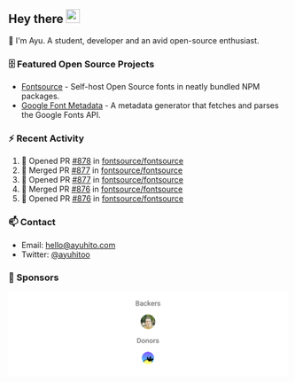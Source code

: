 ## Hey there <img src="https://media.giphy.com/media/hvRJCLFzcasrR4ia7z/giphy.gif" width="25" height="25">

📝 I'm Ayu. A student, developer and an avid open-source enthusiast.

### 🗄 Featured Open Source Projects

- [Fontsource](https://github.com/fontsource/fontsource) - Self-host Open Source fonts in neatly bundled NPM packages.
- [Google Font Metadata](https://github.com/fontsource/google-font-metadata) - A metadata generator that fetches and parses the Google Fonts API.

### ⚡ Recent Activity

<!--START_SECTION:activity-->

1. 💪 Opened PR [#878](https://github.com/fontsource/fontsource/pull/878) in [fontsource/fontsource](https://github.com/fontsource/fontsource)
2. 🎉 Merged PR [#877](https://github.com/fontsource/fontsource/pull/877) in [fontsource/fontsource](https://github.com/fontsource/fontsource)
3. 💪 Opened PR [#877](https://github.com/fontsource/fontsource/pull/877) in [fontsource/fontsource](https://github.com/fontsource/fontsource)
4. 🎉 Merged PR [#876](https://github.com/fontsource/fontsource/pull/876) in [fontsource/fontsource](https://github.com/fontsource/fontsource)
5. 💪 Opened PR [#876](https://github.com/fontsource/fontsource/pull/876) in [fontsource/fontsource](https://github.com/fontsource/fontsource)
<!--END_SECTION:activity-->

### 📫 Contact

- Email: hello@ayuhito.com
- Twitter: [@ayuhitoo](https://twitter.com/ayuhitoo)

### :sparkling_heart: Sponsors

<p align="center">
  <a href="https://cdn.jsdelivr.net/gh/ayuhito/ayuhito/sponsors.svg">
    <img src='https://raw.githubusercontent.com/ayuhito/ayuhito/master/sponsors.svg'/>
  </a>
</p>
